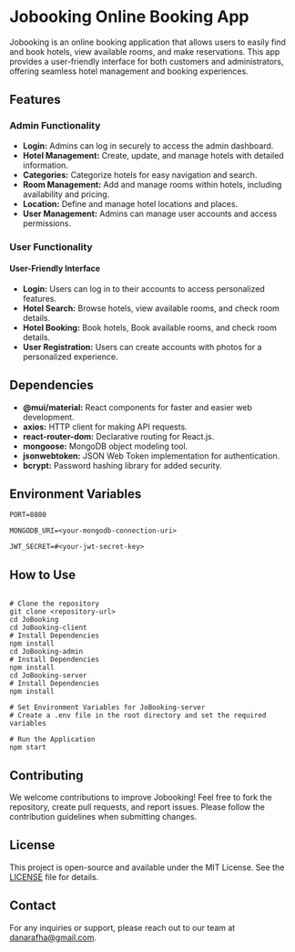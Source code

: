 # Jobooking Online Booking App

Jobooking is an online booking application that allows users to easily find and book hotels, view available rooms, and make reservations. This app provides a user-friendly interface for both customers and administrators, offering seamless hotel management and booking experiences.

## Features

### Admin Functionality

- **Login:** Admins can log in securely to access the admin dashboard.
- **Hotel Management:** Create, update, and manage hotels with detailed information.
- **Categories:** Categorize hotels for easy navigation and search.
- **Room Management:** Add and manage rooms within hotels, including availability and pricing.
- **Location:** Define and manage hotel locations and places.
- **User Management:** Admins can manage user accounts and access permissions.

### User Functionality

#### User-Friendly Interface

- **Login:** Users can log in to their accounts to access personalized features.
- **Hotel Search:** Browse hotels, view available rooms, and check room details.
- **Hotel Booking:** Book hotels, Book available rooms, and check room details.
- **User Registration:** Users can create accounts with photos for a personalized experience.

## Dependencies

- **@mui/material:** React components for faster and easier web development.
- **axios:** HTTP client for making API requests.
- **react-router-dom:** Declarative routing for React.js.
- **mongoose:** MongoDB object modeling tool.
- **jsonwebtoken:** JSON Web Token implementation for authentication.
- **bcrypt:** Password hashing library for added security.

## Environment Variables
```
PORT=8800

MONGODB_URI=<your-mongodb-connection-uri>

JWT_SECRET=#<your-jwt-secret-key>
```

## How to Use

```

# Clone the repository
git clone <repository-url>
cd JoBooking
cd JoBooking-client
# Install Dependencies
npm install
cd JoBooking-admin
# Install Dependencies
npm install
cd JoBooking-server
# Install Dependencies
npm install
 
# Set Environment Variables for JoBooking-server
# Create a .env file in the root directory and set the required variables

# Run the Application
npm start

```



## Contributing
We welcome contributions to improve Jobooking! Feel free to fork the repository, create pull requests, and report issues. Please follow the contribution guidelines when submitting changes.

## License

This project is open-source and available under the MIT License. See the [LICENSE](LICENSE) file for details.

## Contact

For any inquiries or support, please reach out to our team at [danarafha@gmail.com](mailto:danarafha@gmail.com).
